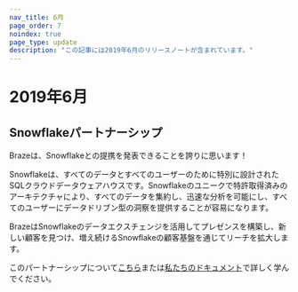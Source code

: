 ```yaml
---
nav_title: 6月
page_order: 7
noindex: true
page_type: update
description: "この記事には2019年6月のリリースノートが含まれています。"
---
```


# 2019年6月

## Snowflakeパートナーシップ

Brazeは、Snowflakeとの提携を発表できることを誇りに思います！

Snowflakeは、すべてのデータとすべてのユーザーのために特別に設計されたSQLクラウドデータウェアハウスです。Snowflakeのユニークで特許取得済みのアーキテクチャにより、すべてのデータを集約し、迅速な分析を可能にし、すべてのユーザーにデータドリブン型の洞察を提供することが容易になります。

BrazeはSnowflakeのデータエクスチェンジを活用してプレゼンスを構築し、新しい顧客を見つけ、増え続けるSnowflakeの顧客基盤を通じてリーチを拡大します。

このパートナーシップについて[こちら](https://www.braze.com/perspectives/article/snowflake-partner-announcement)または[私たちのドキュメント]({{site.baseurl}}/partners/snowflake/)で詳しく学んでください。
